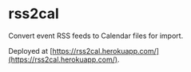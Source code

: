 # rss2cal

Convert event RSS feeds to Calendar files for import.

Deployed at [https://rss2cal.herokuapp.com/](https://rss2cal.herokuapp.com/).
